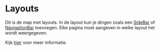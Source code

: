 # Layouts

Dit is de map met layouts. In de layout kun je dingen zoals een [SideBar](../components/navigation/SideBar.vue) of [NavigationBar](../components/navigation/NavigationBar.vue) toevoegen. Elke pagina moet aangeven in welke layout het wordt weergegeven.

Kijk [hier](https://nuxt.com/docs/guide/directory-structure/layouts) voor meer informatie.
